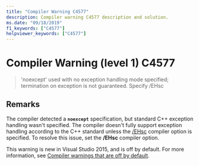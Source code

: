 ```yaml
---
title: "Compiler Warning C4577"
description: Compiler warning C4577 description and solution.
ms.date: "09/18/2019"
f1_keywords: ["C4577"]
helpviewer_keywords: ["C4577"]
---
```

# Compiler Warning (level 1) C4577

> 'noexcept' used with no exception handling mode specified; termination on exception is not guaranteed. Specify /EHsc

## Remarks

The compiler detected a **`noexcept`** specification, but standard C++ exception handling wasn't specified. The compiler doesn't fully support exception handling according to the C++ standard unless the [/EHsc](../../build/reference/eh-exception-handling-model.md) compiler option is specified. To resolve this issue, set the **/EHsc** compiler option.

This warning is new in Visual Studio 2015, and is off by default. For more information, see [Compiler warnings that are off by default](../../preprocessor/compiler-warnings-that-are-off-by-default.md).
